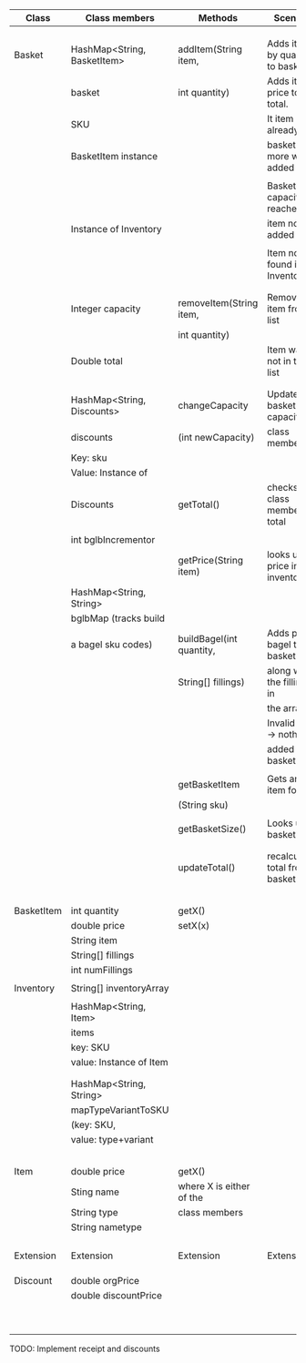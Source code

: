 


| Class      | Class members               | Methods                  | Scenario                        | Output     |
|------------|-----------------------------|--------------------------|---------------------------------|------------|
|            |                             |                          |                                 |            |
|            |                             |                          |                                 |            |
|            |                             |                          |                                 |            |
| Basket     | HashMap<String, BasketItem> | addItem(String item,     | Adds item by quantity to basket | true       |
|            | basket                      | int quantity)            | Adds item price to total.       |            |
|            | SKU                         |                          | It item is already in           | true       |
|            | BasketItem instance         |                          | basket one more will be added   |            |
|            |                             |                          |                                 |            |
|            |                             |                          | Basket capacity reached,        | false      |
|            | Instance of Inventory       |                          | item not added                  |            |
|            |                             |                          |                                 |            |
|            |                             |                          | Item not found in Inventory     | false      |
|            |                             |                          |                                 |            |
|            |                             |                          |                                 |            |
|            | Integer capacity            | removeItem(String item,  | Remove item from list           | true       |
|            |                             | int quantity)            |                                 |            |
|            | Double  total               |                          | Item was not in the list        | false      |
|            |                             |                          |                                 |            |
|            |                             |                          |                                 |            |
|            | HashMap<String, Discounts>  | changeCapacity           | Updates the basket capacity     | capacity   |
|            | discounts                   | (int newCapacity)        | class member                    |            |
|            | Key: sku                    |                          |                                 |            |
|            | Value: Instance of          |                          |                                 |            |
|            | Discounts                   | getTotal()               | checks class member total       | total      |
|            |                             |                          |                                 |            |
|            | int bglbIncrementor         |                          |                                 |            |
|            |                             | getPrice(String item)    | looks up price in inventory     | price      |
|            | HashMap<String, String>     |                          |                                 |            |
|            | bglbMap (tracks build       |                          |                                 |            |
|            | a bagel sku codes)          | buildBagel(int quantity, | Adds plain bagel to basket      | true       |
|            |                             | String[] fillings)       | along with the fillings in      |            |
|            |                             |                          | the array.                      |            |
|            |                             |                          | Invalid input -> nothing        | false      |
|            |                             |                          | added to basket                 |            |
|            |                             |                          |                                 |            |
|            |                             | getBasketItem            | Gets an item for sku            | BasketItem |
|            |                             | (String sku)             |                                 |            |
|            |                             |                          |                                 |            |
|            |                             | getBasketSize()          | Looks up basket size            | size       |
|            |                             |                          |                                 |            |
|            |                             |                          |                                 |            |
|            |                             | updateTotal()            | recalculated total from basket  |            |
|            |                             |                          |                                 |            |
|            |                             |                          |                                 |            |
|            |                             |                          |                                 |            |
|            |                             |                          |                                 |            |
|            |                             |                          |                                 |            |
| BasketItem | int quantity                | getX()                   |                                 | x          |
|            | double price                | setX(x)                  |                                 |            |
|            | String item                 |                          |                                 |            |
|            | String[] fillings           |                          |                                 |            |
|            | int numFillings             |                          |                                 |            |
|            |                             |                          |                                 |            |
| Inventory  | String[] inventoryArray     |                          |                                 |            |
|            |                             |                          |                                 |            |
|            | HashMap<String, Item>       |                          |                                 |            |
|            | items                       |                          |                                 |            |
|            | key: SKU                    |                          |                                 |            |
|            | value: Instance of Item     |                          |                                 |            |
|            |                             |                          |                                 |            |
|            |                             |                          |                                 |            |
|            | HashMap<String, String>     |                          |                                 |            |
|            | mapTypeVariantToSKU         |                          |                                 |            |
|            | (key: SKU,                  |                          |                                 |            |
|            | value: type+variant         |                          |                                 |            |
|            |                             |                          |                                 |            |
|            |                             |                          |                                 |            |
|            |                             |                          |                                 |            |
|            |                             |                          |                                 |            |
|            |                             |                          |                                 |            |
| Item       | double price                | getX()                   |                                 | x          |
|            | Sting name                  | where X is either of the |                                 |            |
|            | String type                 | class members            |                                 |            |
|            | String nametype             |                          |                                 |            |
|            |                             |                          |                                 |            |
|            |                             |                          |                                 |            |
|            |                             |                          |                                 |            |
|            |                             |                          |                                 |            |
| Extension  | Extension                   | Extension                | Extension                       | Extension  |
|            |                             |                          |                                 |            |
|            |                             |                          |                                 |            |
|            |                             |                          |                                 |            |
| Discount   | double orgPrice             |                          |                                 |            |
|            | double discountPrice        |                          |                                 |            |
|            |                             |                          |                                 |            |
|            |                             |                          |                                 |            |
|            |                             |                          |                                 |            |
|            |                             |                          |                                 |            |
|            |                             |                          |                                 |            |
|            |                             |                          |                                 |            |
|            |                             |                          |                                 |            |
|            |                             |                          |                                 |            |
|            |                             |                          |                                 |            |


TODO: Implement receipt and discounts



